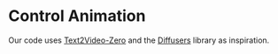 # Control Animation

Our code uses [Text2Video-Zero](https://github.com/Picsart-AI-Research/Text2Video-Zero) and the [Diffusers](https://github.com/huggingface/diffusers) library as inspiration.
